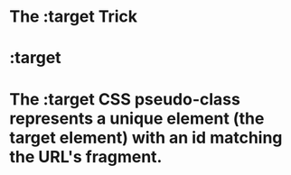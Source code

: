 # The :target Trick

# :target

# The :target CSS pseudo-class represents a unique element (the target element) with an id matching the URL's fragment.
